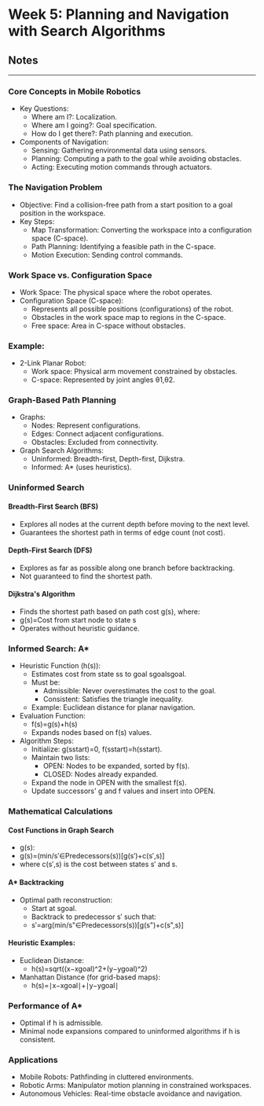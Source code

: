 # Week 5: Planning and Navigation with Search Algorithms
## Notes
---
### Core Concepts in Mobile Robotics
- Key Questions:
  - Where am I?: Localization.
  - Where am I going?: Goal specification.
  - How do I get there?: Path planning and execution.
- Components of Navigation:
  - Sensing: Gathering environmental data using sensors.
  - Planning: Computing a path to the goal while avoiding obstacles.
  - Acting: Executing motion commands through actuators.

### The Navigation Problem
- Objective: Find a collision-free path from a start position to a goal position in the workspace.
- Key Steps:
  - Map Transformation: Converting the workspace into a configuration space (C-space).
  - Path Planning: Identifying a feasible path in the C-space.
  - Motion Execution: Sending control commands.

### Work Space vs. Configuration Space
- Work Space: The physical space where the robot operates.
- Configuration Space (C-space):
  - Represents all possible positions (configurations) of the robot.
  - Obstacles in the work space map to regions in the C-space.
  - Free space: Area in C-space without obstacles.

### Example:
- 2-Link Planar Robot:
  - Work space: Physical arm movement constrained by obstacles.
  - C-space: Represented by joint angles θ1,θ2.

### Graph-Based Path Planning
- Graphs:
  - Nodes: Represent configurations.
  - Edges: Connect adjacent configurations.
  - Obstacles: Excluded from connectivity.
- Graph Search Algorithms:
  - Uninformed: Breadth-first, Depth-first, Dijkstra.
  - Informed: A* (uses heuristics).

### Uninformed Search
#### Breadth-First Search (BFS)
- Explores all nodes at the current depth before moving to the next level.
- Guarantees the shortest path in terms of edge count (not cost).

#### Depth-First Search (DFS)
- Explores as far as possible along one branch before backtracking.
- Not guaranteed to find the shortest path.

#### Dijkstra's Algorithm
- Finds the shortest path based on path cost g(s), where:
- g(s)=Cost from start node to state s
- Operates without heuristic guidance.

### Informed Search: A*
- Heuristic Function (h(s)):
  - Estimates cost from state ss to goal sgoalsgoal​.
  - Must be:
    - Admissible: Never overestimates the cost to the goal.
    - Consistent: Satisfies the triangle inequality.
  - Example: Euclidean distance for planar navigation.
- Evaluation Function:
  - f(s)=g(s)+h(s)
  - Expands nodes based on f(s) values.
- Algorithm Steps:
  - Initialize: g(sstart)=0, f(sstart)=h(sstart).
  - Maintain two lists:
    - OPEN: Nodes to be expanded, sorted by f(s).
    - CLOSED: Nodes already expanded.
  - Expand the node in OPEN with the smallest f(s).
  - Update successors' g and f values and insert into OPEN.

### Mathematical Calculations
#### Cost Functions in Graph Search
- g(s):
- g(s)=(min⁡/s′∈Predecessors(s))[g(s′)+c(s′,s)]
- where c(s′,s) is the cost between states s′ and s.

#### A* Backtracking
- Optimal path reconstruction:
  - Start at sgoal​.
  - Backtrack to predecessor s′ such that:
  - s′=arg⁡(min/⁡s"∈Predecessors(s))[g(s")+c(s",s)]

#### Heuristic Examples:
- Euclidean Distance:
  - h(s)=sqrt((x−xgoal​)^2+(y−ygoal​)^2)
- Manhattan Distance (for grid-based maps):
  - h(s)=∣x−xgoal​∣+∣y−ygoal​∣

### Performance of A*
- Optimal if h is admissible.
- Minimal node expansions compared to uninformed algorithms if h is consistent.

### Applications
- Mobile Robots: Pathfinding in cluttered environments.
- Robotic Arms: Manipulator motion planning in constrained workspaces.
- Autonomous Vehicles: Real-time obstacle avoidance and navigation.
